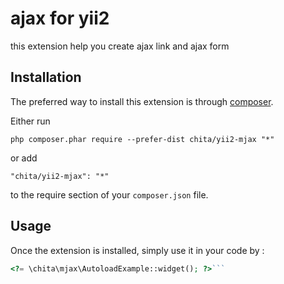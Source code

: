 ajax for yii2
=============
this extension help you create ajax link and ajax form

Installation
------------

The preferred way to install this extension is through [composer](http://getcomposer.org/download/).

Either run

```
php composer.phar require --prefer-dist chita/yii2-mjax "*"
```

or add

```
"chita/yii2-mjax": "*"
```

to the require section of your `composer.json` file.


Usage
-----

Once the extension is installed, simply use it in your code by  :

```php
<?= \chita\mjax\AutoloadExample::widget(); ?>```
